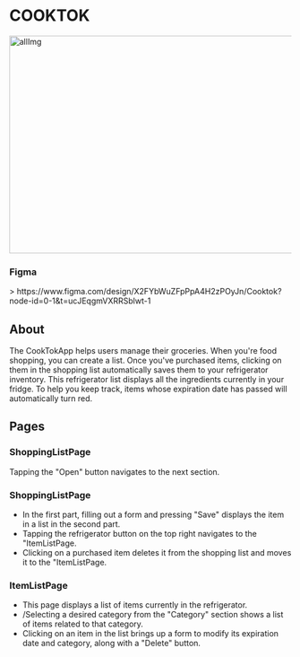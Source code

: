 <h1>COOKTOK </h1>



<img width="891" height="388" alt="allImg" src="https://github.com/user-attachments/assets/4f8e8c2e-231b-4ae2-afa4-461667fa7eb2" />



<h3>Figma</h3>>
<link>https://www.figma.com/design/X2FYbWuZFpPpA4H2zPOyJn/Cooktok?node-id=0-1&t=ucJEqgmVXRRSblwt-1</link>


<h2>About</h2>

<p>The CookTokApp helps users manage their groceries. When you're food shopping, you can create a list. Once you've purchased items, 
  clicking on them in the shopping list automatically saves them to your refrigerator inventory. This refrigerator list displays all the ingredients currently in your fridge. To help you keep track, items whose expiration date has passed will automatically turn red.</p>



<h2>Pages</h2>
<h3>ShoppingListPage </h3>
<p>Tapping the "Open" button navigates to the next section. </p>

<h3>ShoppingListPage </h3>
<ul>
  <li>In the first part, filling out a form and pressing "Save" displays the item in a list in the second part. </li>
    <li> Tapping the refrigerator button on the top right navigates to the "ItemListPage.</li>
    <li>Clicking on a purchased item deletes it from the shopping list and moves it to the "ItemListPage. </li>
</ul>

<h3>ItemListPage </h3>

<ul>
  <li>This page displays a list of items currently in the refrigerator. </li>
    <li>/Selecting a desired category from the "Category" section shows a list of items related to that category. </li>
    <li>Clicking on an item in the list brings up a form to modify its expiration date and category, along with a "Delete" button. </li>
</ul>








